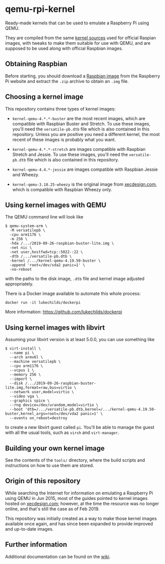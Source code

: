 # qemu-rpi-kernel

Ready-made kernels that can be used to emulate a Raspberry Pi using QEMU.

They are compiled from the same [kernel sources] used for official Raspian
images, with tweaks to make them suitable for use with QEMU, and are supposed
to be used along with official Raspbian images.

## Obtaining Raspbian

Before starting, you should download a [Raspbian image] from the Raspberry Pi
website and extract the `.zip` archive to obtain an `.img` file.

## Choosing a kernel image

This repository contains three types of kernel images:

* `kernel-qemu-4.*.*-buster` are the most recent images, which are compatible
  with Raspbian Buster and Stretch. To use these images, you'll need the
  `versatile-pb.dtb` file which is also contained in this repository. Unless
  you are positive you need a different kernel, the most recent of these images
  is probably what you want.

* `kernel-qemu-4.*.*-stretch` are images compatible with Raspbian Stretch and
  Jessie. To use these images, you'll need the `versatile-pb.dtb` file which
  is also contained in this repository.

* `kernel-qemu-4.4.*-jessie` are images compatible with Raspbian Jessie and
  Wheezy.

* `kernel-qemu-3.10.25-wheezy` is the original image from [xecdesign.com],
  which is compatible with Raspbian Wheezy only.

## Using kernel images with QEMU

The QEMU command line will look like

    $ qemu-system-arm \
      -M versatilepb \
      -cpu arm1176 \
      -m 256 \
      -hda /.../2019-09-26-raspbian-buster-lite.img \
      -net nic \
      -net user,hostfwd=tcp::5022-:22 \
      -dtb /.../versatile-pb.dtb \
      -kernel /.../kernel-qemu-4.19.50-buster \
      -append 'root=/dev/sda2 panic=1' \
      -no-reboot

with the paths to the disk image, `.dtb` file and kernel image adjusted
appropriately.

There is a Docker image available to automate this whole process:

```
docker run -it lukechilds/dockerpi
```

More information: https://github.com/lukechilds/dockerpi

## Using kernel images with libvirt

Assuming your libvirt version is at least 5.0.0, you can use something like

    $ virt-install \
      --name pi \
      --arch armv6l \
      --machine versatilepb \
      --cpu arm1176 \
      --vcpus 1 \
      --memory 256 \
      --import \
      --disk /.../2019-09-26-raspbian-buster-lite.img,format=raw,bus=virtio \
      --network user,model=virtio \
      --video vga \
      --graphics spice \
      --rng device=/dev/urandom,model=virtio \
      --boot 'dtb=/.../versatile-pb.dtb,kernel=/.../kernel-qemu-4.19.50-buster,kernel_args=root=/dev/vda2 panic=1' \
      --events on_reboot=destroy

to create a new libvirt guest called `pi`. You'll be able to manage the guest
with all the usual tools, such as `virsh` and `virt-manager`.

## Building your own kernel image

See the contents of the `tools/` directory, where the build scripts and
instructions on how to use them are stored.

## Origin of this repository

While searching the Internet for information on emulating a Raspberry Pi using
QEMU in Jun 2015, most of the guides pointed to kernel images hosted on
[xecdesign.com]; however, at the time the resource was no longer online, and
that's still the case as of Feb 2019.

This repository was initially created as a way to make those kernel images
available once again, and has since been expanded to provide improved and
up-to-date images.

## Further information

Additional documentation can be found on the [wiki].

[Raspbian image]: https://www.raspberrypi.org/downloads/raspbian/
[kernel sources]: https://github.com/raspberrypi/linux/
[xecdesign.com]: https://xecdesign.com/downloads/linux-qemu/kernel-qemu
[wiki]: https://github.com/dhruvvyas90/qemu-rpi-kernel/wiki

